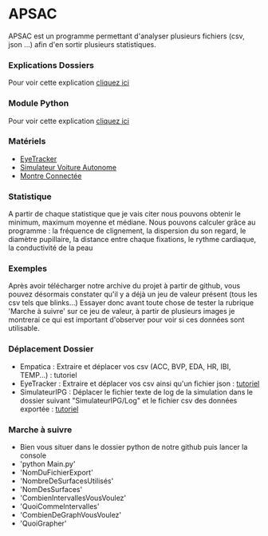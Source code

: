 # APSAC
APSAC est un programme permettant d'analyser plusieurs fichiers (csv, json ...) afin d'en sortir plusieurs statistiques.

### Explications Dossiers
Pour voir cette explication [cliquez ici](https://github.com/BenderSaucisson/APSAC/wiki/Explication-Dossiers-Github)

### Module Python
Pour voir cette explication [cliquez ici](https://github.com/BenderSaucisson/APSAC/wiki/Explication-Module-Python)

### Matériels
- [EyeTracker](https://pupil-labs.com/products/core/)
- [Simulateur Voiture Autonome](https://ipg-automotive.com/fr/)
- [Montre Connectée](https://www.empatica.com/en-eu/research/e4/)

### Statistique
A partir de chaque statistique que je vais citer nous pouvons obtenir le minimum, maximum moyenne et médiane.
Nous pouvons calculer grâce au programme : la fréquence de clignement, la dispersion du son regard, le diamètre pupillaire, la distance entre chaque fixations, le rythme cardiaque, la conductivité de la peau

### Exemples
Après avoir télécharger notre archive du projet à partir de github, vous pouvez désormais constater qu'il y a déjà un jeu de valeur présent (tous les csv tels que blinks...) Essayer donc avant toute chose de tester la rubrique 'Marche à suivre' sur ce jeu de valeur, à partir de plusieurs images je montrerai ce qui est important d'observer pour voir si ces données sont utilisable.

### Déplacement Dossier
- Empatica : Extraire et déplacer vos csv (ACC, BVP, EDA, HR, IBI, TEMP...) : tutoriel
- EyeTracker : Extraire et déplacer vos csv ainsi qu'un fichier json : [tutoriel](https://github.com/BenderSaucisson/APSAC/wiki/Fichiers-Eye-Tracker)
- SimulateurIPG : Déplacer le fichier texte de log de la simulation dans le dossier suivant "SimulateurIPG/Log" et le fichier csv des données exportée : [tutoriel](https://github.com/BenderSaucisson/APSAC/wiki/Fichiers-Simulateur-IPG)

### Marche à suivre
- Bien vous situer dans le dossier python de notre github puis lancer la console
- 'python Main.py'
- 'NomDuFichierExport'
- 'NombreDeSurfacesUtilisés'
- 'NomDesSurfaces'
- 'CombienIntervallesVousVoulez'
- 'QuoiCommeIntervalles'
- 'CombienDeGraphVousVoulez'
- 'QuoiGrapher'


